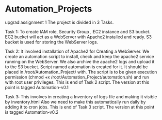 # Automation_Projects
upgrad assignment 1 The project is divided in 3 Tasks.

Task 1: To create IAM role, Security Group , EC2 instance and S3 bucket. EC2 bucket will act as a WebServer with Apache2 installed and ready. S3 bucket is used for storing the WebServer logs.

Task 2: It involved installation of Apache2 for Creating a WebServer. We create an automation script to install, check and keep the apache2 service running on the WebServer. We also archive the apache2 logs and upload it to the S3 bucket. Script named automation is created for it. It should be placed in /root/Automation_Project/ with. The script is to be given execution permission (chmod +x /root/Automation_Project/automation.sh) and run with root user privileges. This is end of Task 2 script. The version at this point is tagged Automation-v0.1

Task 3: This involves in creating a Inventory of logs file and making it visible by inventory.html Also we need to make this automatically run daily by adding it to cron jobs. This is end of Task 3 script. The version at this point is tagged Automation-v0.2
